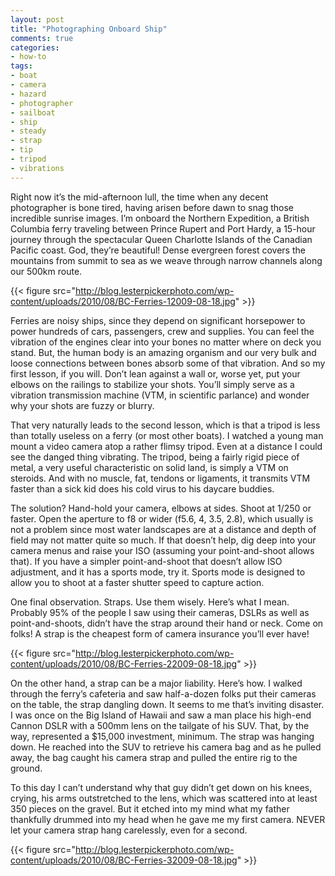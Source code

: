 ```yaml
---
layout: post
title: "Photographing Onboard Ship"
comments: true
categories:
- how-to
tags:
- boat
- camera
- hazard
- photographer
- sailboat
- ship
- steady
- strap
- tip
- tripod
- vibrations
---
```

Right now it’s the mid-afternoon lull, the time when any decent photographer is bone tired, having arisen before dawn to snag those incredible sunrise images. I’m onboard the Northern Expedition, a British Columbia ferry traveling between Prince Rupert and Port Hardy, a 15-hour journey through the spectacular Queen Charlotte Islands of the Canadian Pacific coast. God, they’re beautiful! Dense evergreen forest covers the mountains from summit to sea as we weave through narrow channels along our 500km route.

{{< figure src="http://blog.lesterpickerphoto.com/wp-content/uploads/2010/08/BC-Ferries-12009-08-18.jpg" >}}

Ferries are noisy ships, since they depend on significant horsepower to power hundreds of cars, passengers, crew and supplies. You can feel the vibration of the engines clear into your bones no matter where on deck you stand. But, the human body is an amazing organism and our very bulk and loose connections between bones absorb some of that vibration. And so my first lesson, if you will. Don’t lean against a wall or, worse yet, put your elbows on the railings to stabilize your shots. You’ll simply serve as a vibration transmission machine (VTM, in scientific parlance) and wonder why your shots are fuzzy or blurry.

That very naturally leads to the second lesson, which is that a tripod is less than totally useless on a ferry (or most other boats). I watched a young man mount a video camera atop a rather flimsy tripod. Even at a distance I could see the danged thing vibrating. The tripod, being a fairly rigid piece of metal, a very useful characteristic on solid land, is simply a VTM on steroids. And with no muscle, fat, tendons or ligaments, it transmits VTM faster than a sick kid does his cold virus to his daycare buddies.

The solution? Hand-hold your camera, elbows at sides. Shoot at 1/250 or faster. Open the aperture to f8 or wider (f5.6, 4, 3.5, 2.8), which usually is not a problem since most water landscapes are at a distance and depth of field may not matter quite so much. If that doesn’t help, dig deep into your camera menus and raise your ISO (assuming your point-and-shoot allows that). If you have a simpler point-and-shoot that doesn’t allow ISO adjustment, and it has a sports mode, try it. Sports mode is designed to allow you to shoot at a faster shutter speed to capture action.

One final observation. Straps. Use them wisely. Here’s what I mean. Probably 95% of the people I saw using their cameras, DSLRs as well as point-and-shoots, didn’t have the strap around their hand or neck. Come on folks! A strap is the cheapest form of camera insurance you’ll ever have!

{{< figure src="http://blog.lesterpickerphoto.com/wp-content/uploads/2010/08/BC-Ferries-22009-08-18.jpg" >}}

On the other hand, a strap can be a major liability. Here’s how. I walked through the ferry’s cafeteria and saw half-a-dozen folks put their cameras on the table, the strap dangling down. It seems to me that’s inviting disaster. I was once on the Big Island of Hawaii and saw a man place his high-end Cannon DSLR with a 500mm lens on the tailgate of his SUV. That, by the way, represented a $15,000 investment, minimum. The strap was hanging down. He reached into the SUV to retrieve his camera bag and as he pulled away, the bag caught his camera strap and pulled the entire rig to the ground.

To this day I can’t understand why that guy didn’t get down on his knees, crying, his arms outstretched to the lens, which was scattered into at least 350 pieces on the gravel. But it etched into my mind what my father thankfully drummed into my head when he gave me my first camera. NEVER let your camera strap hang carelessly, even for a second.

{{< figure src="http://blog.lesterpickerphoto.com/wp-content/uploads/2010/08/BC-Ferries-32009-08-18.jpg" >}}
